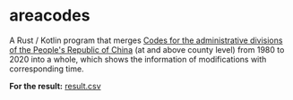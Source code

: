 # areacodes

A Rust / Kotlin program that merges [Codes for the administrative divisions of the People's Republic of China][1]
(at and above county level) from 1980 to 2020 into a whole,
which shows the information of modifications with corresponding time.

**For the result:** [result.csv][2]

[1]: http://www.mca.gov.cn/article/sj/xzqh/ "中华人民共和国行政区划代码"
[2]: https://github.com/yescallop/areacodes/raw/master/result.csv
